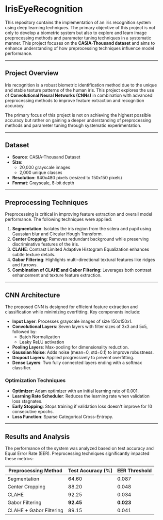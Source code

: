 # IrisEyeRecognition
 
This repository contains the implementation of an iris recognition system using deep learning techniques. The primary objective of this project is not only to develop a biometric system but also to explore and learn image preprocessing methods and parameter tuning techniques in a systematic manner. This project focuses on the **CASIA-Thousand dataset** and aims to enhance understanding of how preprocessing techniques influence model performance.

---

## **Project Overview**

Iris recognition is a robust biometric identification method due to the unique and stable texture patterns of the human iris. This project explores the use of **Convolutional Neural Networks (CNNs)** in combination with advanced preprocessing methods to improve feature extraction and recognition accuracy.

The primary focus of this project is not on achieving the highest possible accuracy but rather on gaining a deeper understanding of preprocessing methods and parameter tuning through systematic experimentation.

---

## **Dataset**
- **Source**: CASIA-Thousand Dataset
- **Size**: 
  - 20,000 grayscale images
  - 2,000 unique classes
- **Resolution**: 640x480 pixels (resized to 150x150 pixels)
- **Format**: Grayscale, 8-bit depth

---

## **Preprocessing Techniques**

Preprocessing is critical in improving feature extraction and overall model performance. The following techniques were applied:

1. **Segmentation**: Isolates the iris region from the sclera and pupil using Gaussian blur and Circular Hough Transform.
2. **Center Cropping**: Removes redundant background while preserving discriminative features of the iris.
3. **CLAHE**: Contrast Limited Adaptive Histogram Equalization enhances subtle texture details.
4. **Gabor Filtering**: Highlights multi-directional textural features like ridges and furrows.
5. **Combination of CLAHE and Gabor Filtering**: Leverages both contrast enhancement and texture feature extraction.

---

## **CNN Architecture**

The proposed CNN is designed for efficient feature extraction and classification while minimizing overfitting. Key components include:

- **Input Layer**: Processes grayscale images of size 150x150x1.
- **Convolutional Layers**: Seven layers with filter sizes of 3x3 and 5x5, followed by:
  - Batch Normalization
  - Leaky ReLU activation
- **Pooling Layers**: Max-pooling for dimensionality reduction.
- **Gaussian Noise**: Adds noise (mean=0, std=0.1) to improve robustness.
- **Dropout Layers**: Applied progressively to prevent overfitting.
- **Dense Layers**: Two fully connected layers ending with a softmax classifier.

### **Optimization Techniques**
- **Optimizer**: Adam optimizer with an initial learning rate of 0.001.
- **Learning Rate Scheduler**: Reduces the learning rate when validation loss stagnates.
- **Early Stopping**: Stops training if validation loss doesn't improve for 10 consecutive epochs.
- **Loss Function**: Sparse Categorical Cross-Entropy.

---

## **Results and Analysis**

The performance of the system was analyzed based on test accuracy and Equal Error Rate (EER). Preprocessing techniques significantly impacted these metrics:

| **Preprocessing Method**       | **Test Accuracy (%)** | **EER Threshold** |
|--------------------------------|-----------------------|-------------------|
| Segmentation                   | 64.60                | 0.087            |
| Center Cropping                | 88.20                | 0.048            |
| CLAHE                          | 92.25                | 0.034            |
| Gabor Filtering                | **92.45**            | **0.023**        |
| CLAHE + Gabor Filtering        | 89.15                | 0.041            |
